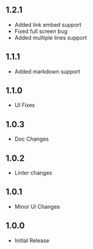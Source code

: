 ## 1.2.1

- Added link embed support
- Fixed full screen bug
- Added multiple lines support

## 1.1.1

- Added markdown support

## 1.1.0

- UI Fixes

## 1.0.3

- Doc Changes

## 1.0.2

- Linter changes

## 1.0.1

- Minor Ui Changes

## 1.0.0

- Initial Release
